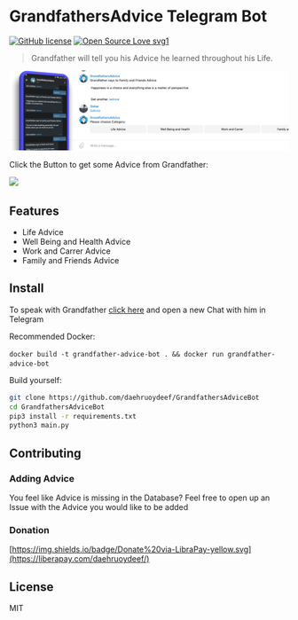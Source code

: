 # GrandfathersAdvice Telegram Bot

[![GitHub license](https://camo.githubusercontent.com/16ffa88a35d0857d4db701c510eb3099fbf8d907/68747470733a2f2f696d672e736869656c64732e696f2f6769746875622f6c6963656e73652f4e61657265656e2f5374726170446f776e2e6a732e737667)](https://camo.githubusercontent.com/16ffa88a35d0857d4db701c510eb3099fbf8d907/68747470733a2f2f696d672e736869656c64732e696f2f6769746875622f6c6963656e73652f4e61657265656e2f5374726170446f776e2e6a732e737667) [![Open Source Love svg1](https://camo.githubusercontent.com/d41b9884bd102b525c8fb9a8c3c8d3bbed2b67f0/68747470733a2f2f6261646765732e66726170736f66742e636f6d2f6f732f76312f6f70656e2d736f757263652e7376673f763d313033)](https://camo.githubusercontent.com/d41b9884bd102b525c8fb9a8c3c8d3bbed2b67f0/68747470733a2f2f6261646765732e66726170736f66742e636f6d2f6f732f76312f6f70656e2d736f757263652e7376673f763d313033)



> Grandfather will tell you his Advice he learned throughout his Life. 



![](img/header.png)





Click the Button to get some Advice from Grandfather:

[![](https://img.shields.io/badge/GrandfathersAdviceBot-Telegram-blue.svg)]( https://t.me/GrandfathersAdviceBot)







## Features

* Life Advice
* Well Being and Health Advice
* Work and Carrer Advice
* Family and Friends Advice



## Install

To speak with Grandfather [click here]( https://t.me/GrandfathersAdviceBot) and open a new Chat with him in Telegram



Recommended Docker:

`docker build -t grandfather-advice-bot . && docker run grandfather-advice-bot`



Build yourself:

```bash
git clone https://github.com/daehruoydeef/GrandfathersAdviceBot
cd GrandfathersAdviceBot
pip3 install -r requirements.txt
python3 main.py
```

<!-- This will not run by default you first need to get a Token by the Botfather himself. See [here](https://core.telegram.org/bots#3-how-do-i-create-a-bot). You need to edit --> 



## Contributing

### Adding Advice

You feel like Advice is missing in the Database? Feel free to open up an Issue with the Advice you would like to be added



### Donation

[https://img.shields.io/badge/Donate%20via-LibraPay-yellow.svg](https://liberapay.com/daehruoydeef/)



## License

MIT
